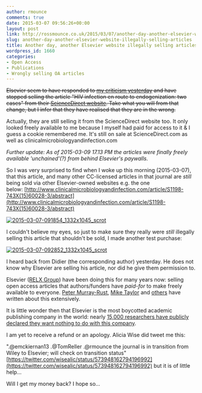 ```yaml
---
author: rmounce
comments: true
date: 2015-03-07 09:56:26+00:00
layout: post
link: http://rossmounce.co.uk/2015/03/07/another-day-another-elsevier-website-illegally-selling-articles/
slug: another-day-another-elsevier-website-illegally-selling-articles
title: Another day, another Elsevier website illegally selling articles
wordpress_id: 1660
categories:
- Open Access
- Publications
- Wrongly selling OA articles
---
```


<strike>Elsevier seem to have responded to [my criticism yesterday](http://rossmounce.co.uk/2015/03/06/elsevier-illegally-sold-me-a-creative-commons-non-commercial-licensed-article/) and have stopped selling the article "HIV infection en route to endogenization: two cases" from their [ScienceDirect website](http://www.sciencedirect.com/science/article/pii/S1198743X15600283). Take what you will from that change, but I infer that they have realised that they are in the wrong.</strike>

Actually, they are still selling it from the ScienceDirect website too. It only looked freely available to me because I myself had paid for access to it & I guess a cookie remembered me. It's still on sale at ScienceDirect.com as well as clinicalmicrobiologyandinfection.com

_Further update: As of 2015-03-09 17.13 PM the articles were finally freely available 'unchained'(?) from behind Elsevier's paywalls._



So I was very surprised to find when I woke up this morning (2015-03-07), that this article, and many other CC-licensed articles in that journal are _still_ being sold via other Elsevier-owned websites e.g. the one below: [http://www.clinicalmicrobiologyandinfection.com/article/S1198-743X(15)60028-3/abstract](http://www.clinicalmicrobiologyandinfection.com/article/S1198-743X(15)60028-3/abstract)

[![2015-03-07-091854_1332x1045_scrot](http://rossmounce.co.uk/wp-content/uploads/2015/03/2015-03-07-091854_1332x1045_scrot.png)](http://rossmounce.co.uk/wp-content/uploads/2015/03/2015-03-07-091854_1332x1045_scrot.png)

I couldn't believe my eyes, so just to make sure they really were _still_ illegally selling this article that shouldn't be sold, I made another test purchase:

[![2015-03-07-092852_1332x1045_scrot](http://rossmounce.co.uk/wp-content/uploads/2015/03/2015-03-07-092852_1332x1045_scrot.png)](http://rossmounce.co.uk/wp-content/uploads/2015/03/2015-03-07-092852_1332x1045_scrot.png)

I heard back from Didier (the corresponding author) yesterday. He does not know why Elsevier are selling his article, nor did he give them permission to.

Elsevier ([RELX Group](http://www.relxgroup.com/)) have been doing this for many years now: selling open access articles that authors/funders have _paid-for_ to make freely available to everyone. [Peter Murray-Rust](http://blogs.ch.cam.ac.uk/pmr/2014/03/15/elsevier-are-still-mis-selling-open-access-and-behaving-illegally/), [Mike Taylor](http://svpow.com/2014/03/11/how-is-it-possible-that-elsevier-are-still-charging-for-copies-of-open-access-articles/) and [others](http://www.timeshighereducation.co.uk/news/elsevier-bumps-on-road-to-open-access/2012238.article) have written about this extensively.

It is little wonder then that Elsevier is the most boycotted academic publishing company in the world: nearly [15,000 researchers have publicly declared they want nothing to do with this company](http://thecostofknowledge.com/).

I am yet to receive a refund or an apology. Alicia Wise did tweet me this:

".@emckiernan13 .@TomReller .@rmounce the journal is in transition from Wiley to Elsevier; will check on transition status" [https://twitter.com/wisealic/status/573948162794196992](https://twitter.com/wisealic/status/573948162794196992) but it is of little help...

Will I get my money back? I hope so...
